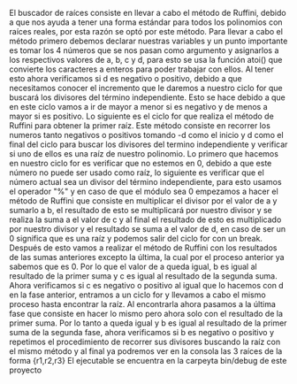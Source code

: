 El buscador de raíces consiste en llevar a cabo el método de Ruffini, debido a que nos ayuda a tener una forma estándar para todos los polinomios con raíces reales, por esta razón se optó por este método.
Para llevar a cabo el método primero debemos declarar nuestras variables y un punto importante es tomar los 4 números que se nos pasan como argumento y asignarlos a los respectivos valores de a, b, c y d, para esto se usa la función atoi() que convierte los caracteres a enteros para poder trabajar con ellos. Al tener esto ahora verificamos si d es negativo o positivo, debido a que necesitamos conocer el incremento que le daremos a nuestro ciclo for que buscará los divisores del término independiente. Esto se hace debido a que en este ciclo vamos a ir de mayor a menor si es negativo y de menos a mayor si es positivo.
Lo siguiente es el ciclo for que realiza el método de Ruffini para obtener la primer raíz. Este método consiste en recorrer los numeros tanto negativos o positivos tomando -d como el inicio y d como el final del ciclo para buscar los divisores del termino independiente y verificar si uno de ellos es una raíz de nuestro polinomio. Lo primero que hacemos en nuestro ciclo for es verificar que no estemos en 0, debido a que este número no puede ser usado como raíz, lo siguiente es verificar que el número actual sea un divisor del término independiente, para esto usamos el operador "%" y en caso de que el módulo sea 0 empezamos a hacer el método de Ruffini que consiste en multiplicar el divisor por el valor de a y sumarlo a b, el resultado de esto se multiplicará por nuestro divisor y se realiza la suma a el valor de c y al final el resultado de esto es multiplicado por nuestro divisor y el resultado se suma a el valor de d, en caso de ser un 0 significa que es una raíz y podemos salir del ciclo for con un break. Después de esto vamos a realizar el método de Ruffini con los resultados de las sumas anteriores excepto la última, la cual por el proceso anterior ya sabemos que es 0. Por lo que el valor de a queda igual, b es igual al resultado de la primer suma y c es igual al resultado de la segunda suma. Ahora verificamos si c es negativo o positivo al igual que lo hacemos con d en la fase anterior, entramos a un ciclo for y llevamos a cabo el mismo proceso hasta encontrar la raíz. Al encontrarla ahora pasamos a la última fase que consiste en hacer lo mismo pero ahora solo con el resultado de la primer suma. Por lo tanto a queda igual y b es igual al resultado de la primer suma de la segunda fase, ahora verificamos si b es negativo o positivo y repetimos el procedimiento de recorrer sus divisores buscando la raíz con el mismo método y al final ya podremos ver en la consola las 3 raíces de la forma {r1,r2,r3}
El ejecutable se encuentra en la carpeyta bin/debug de este proyecto
